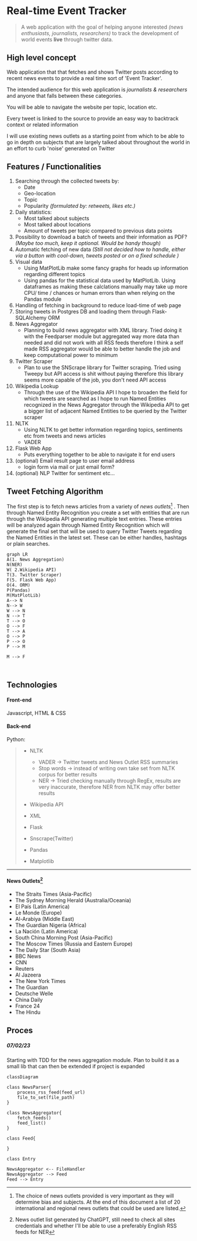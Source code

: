 

# Real-time Event Tracker


> A web application with the goal of helping anyone interested *(news enthusiasts, journalists, researchers)* to track the development of world events **live** through twitter data. 

## High level concept

Web application that that fetches and shows Twitter posts according to recent news events to provide a real time sort of 'Event Tracker'.

The intended audience for this web application is *journalists & researchers* and anyone that falls between these categories.

You will be able to navigate the website per topic, location etc.

Every tweet is linked to the source to provide an easy way to backtrack context or related information

I will use existing news outlets as a starting point from which to be able to go in depth on subjects that are largely talked about throughout the world in an effort to curb 'noise' generated on Twitter

## Features / Functionalities

1. Searching through the collected tweets by:
    - Date
    - Geo-location
    - Topic
    - Popularity *(formulated by: retweets, likes etc.)*
2. Daily statistics:
	 - Most talked about subjects
	 - Most talked about locations
	 - Amount of tweets per topic compared to previous data points
3.  Possibility to download a batch of tweets and their information as PDF? *(Maybe too much, keep it optional. Would be handy though)*
4. Automatic fetching of new data *(Still not decided how to handle, either via a button with cool-down, tweets posted or on a fixed schedule )*
5. Visual data
	- Using MatPlotLib make some fancy graphs for heads up information regarding different topics
	- Using pandas for the statistical data used by MatPlotLib. Using dataframes as making these calclations manually may take up more CPU/ time / chances or human errors than when relying on the Pandas module
6. Handling of fetching in background to reduce load-time of web page
7. Storing tweets in Postgres DB and loading them through Flask-SQLAlchemy ORM 
8. News Aggregator
	- Planning to build news aggregator with XML library. Tried doing it with the Feedparser module but aggregated way more data than needed and did not work with all RSS feeds therefore I think a self made RSS aggregator would be able to better handle the job and keep computational power to minimum
9. Twitter Scraper
	- Plan to use the SNScrape library for Twitter scraping. Tried using Tweepy but API access is shit without paying therefore this library seems more capable of the job, you don't need API access 
10. Wikipedia Lookup
	- Through the use of the Wikipedia API I hope to broaden the field for which tweets are searched as I hope to run Named Entities recognized in the News Aggregator through the Wikipedia API to get a bigger list of adjacent Named Entities to be queried by the Twitter scraper
11. NLTK
	- Using NLTK to get better information regarding topics, sentiments etc from tweets and news articles
	- VADER
12. Flask Web App
	- Puts everything together to be able to navigate it for end users
13. (optional) Email result page to user email address
	- login form via mail or just email form?
14. (optional) NLP Twitter for sentiment etc...


## Tweet Fetching Algorithm

The first step is to fetch news articles from a variety of *news outlets*[^1] .
Then through Named Entity Recognition you create a set with entities that are run through the Wikipedia API generating multiple text entries. These entries will be analyzed again through Named Entity Recognition which will generate the final set that will be used to query Twitter Tweets regarding the Named Entities in the latest set. 
These can be either handles, hashtags or plain searches. 


[^1]:The choice of news outlets provided is very important as they will determine bias and subjects. At the end of this document a list of 20 international and regional news outlets that could be used are listed.


```mermaid
graph LR
A(1. News Aggregation)
N(NER)
W( 2.Wikipedia API)
T(3. Twitter Scraper)
F(5. Flask Web App)
O(4. ORM)
P(Pandas)
M(MatPlotLib)
A--> N
N--> W
W --> N
N --> T
T --> O
O --> F
T --> A
O --> P
P --> O
P --> M

M --> F



```

##  Technologies

#### Front-end

Javascript, HTML & CSS

#### Back-end
Python:

> - NLTK
>	- VADER -> Twitter tweets and News Outlet RSS summaries
>	- Stop words -> instead of writing own take set from NLTK corpus for better results
>	- NER -> Tried checking manually through RegEx, results are very inaccurate, therefore NER from NLTK may offer better results
>
> - Wikipedia API
> - XML 
> - Flask
> - Snscrape(Twitter)
> - Pandas
> - Matplotlib

<hr/>



#### News Outlets[^2]

- The Straits Times (Asia-Pacific)
- The Sydney Morning Herald (Australia/Oceania)
- El País (Latin America)
- Le Monde (Europe)
- Al-Arabiya (Middle East)
- The Guardian Nigeria (Africa)
- La Nación (Latin America)
- South China Morning Post (Asia-Pacific)
- The Moscow Times (Russia and Eastern Europe)
- The Daily Star (South Asia)
- BBC News
- CNN
- Reuters
- Al Jazeera
- The New York Times
- The Guardian
- Deutsche Welle
- China Daily
- France 24
- The Hindu

[^2]: News outlet list generated by ChatGPT, still need to check all sites credentials and whether I'll be able to use a preferably English RSS feeds for NER

## Proces 

##### 07/02/23
Starting with TDD for the news aggregation module. 
Plan to build it as a small lib that can then be extended  if project is expanded

```mermaid
classDiagram

class NewsParser{
	process_rss_feed(feed_url)
	file_to_set(file_path)
}

class NewsAggregator{
	fetch_feeds()
	feed_list()
}

class Feed{
	
}

class Entry

NewsAggregator <-- FileHandler
NewsAggregator --> Feed
Feed --> Entry

```

